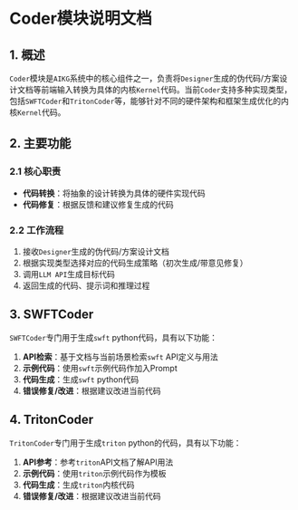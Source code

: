 # Coder模块说明文档

## 1. 概述

`Coder`模块是`AIKG`系统中的核心组件之一，负责将`Designer`生成的伪代码/方案设计文档等前端输入转换为具体的内核`Kernel`代码。当前`Coder`支持多种实现类型，包括`SWFTCoder`和`TritonCoder`等，能够针对不同的硬件架构和框架生成优化的内核`Kernel`代码。

## 2. 主要功能

### 2.1 核心职责
- **代码转换**：将抽象的设计转换为具体的硬件实现代码
- **代码修复**：根据反馈和建议修复生成的代码

### 2.2 工作流程
1. 接收`Designer`生成的伪代码/方案设计文档
2. 根据实现类型选择对应的代码生成策略（初次生成/带意见修复）
3. 调用`LLM API`生成目标代码
4. 返回生成的代码、提示词和推理过程

## 3. SWFTCoder

`SWFTCoder`专门用于生成`swft` python代码，具有以下功能：

1. **API检索**：基于文档与当前场景检索`swft` API定义与用法
2. **示例代码**：使用`swft`示例代码作加入Prompt
3. **代码生成**：生成`swft` python代码
4. **错误修复/改进**：根据建议改进当前代码


## 4. TritonCoder

`TritonCoder`专门用于生成`triton` python的代码，具有以下功能：

1. **API参考**：参考`triton`API文档了解API用法
3. **示例代码**：使用`triton`示例代码作为模板
4. **代码生成**：生成`triton`内核代码
5. **错误修复/改进**：根据建议改进当前代码
